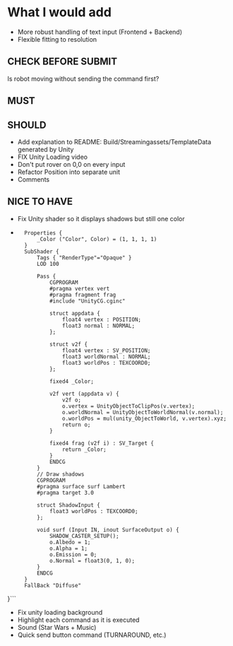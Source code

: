 # What I would add

- More robust handling of text input (Frontend + Backend)
- Flexible fitting to resolution

## CHECK BEFORE SUBMIT

Is robot moving without sending the command first?

## MUST

## SHOULD

- Add explanation to README: Build/Streamingassets/TemplateData generated by Unity
- FIX Unity Loading video
- Don't put rover on 0,0 on every input
- Refactor Position into separate unit
- Comments

## NICE TO HAVE

- Fix Unity shader so it displays shadows but still one color
- ```Shader "Custom/Unlit Shadowed" {
    Properties {
        _Color ("Color", Color) = (1, 1, 1, 1)
    }
    SubShader {
        Tags { "RenderType"="Opaque" }
        LOD 100

        Pass {
            CGPROGRAM
            #pragma vertex vert
            #pragma fragment frag
            #include "UnityCG.cginc"

            struct appdata {
                float4 vertex : POSITION;
                float3 normal : NORMAL;
            };

            struct v2f {
                float4 vertex : SV_POSITION;
                float3 worldNormal : NORMAL;
                float3 worldPos : TEXCOORD0;
            };

            fixed4 _Color;

            v2f vert (appdata v) {
                v2f o;
                o.vertex = UnityObjectToClipPos(v.vertex);
                o.worldNormal = UnityObjectToWorldNormal(v.normal);
                o.worldPos = mul(unity_ObjectToWorld, v.vertex).xyz;
                return o;
            }

            fixed4 frag (v2f i) : SV_Target {
                return _Color;
            }
            ENDCG
        }
        // Draw shadows
        CGPROGRAM
        #pragma surface surf Lambert
        #pragma target 3.0

        struct ShadowInput {
            float3 worldPos : TEXCOORD0;
        };

        void surf (Input IN, inout SurfaceOutput o) {
            SHADOW_CASTER_SETUP();
            o.Albedo = 1;
            o.Alpha = 1;
            o.Emission = 0;
            o.Normal = float3(0, 1, 0);
        }
        ENDCG
    }
    FallBack "Diffuse"

}```

- Fix unity loading background
- Highlight each command as it is executed
- Sound (Star Wars + Music)
- Quick send button command (TURNAROUND, etc.)